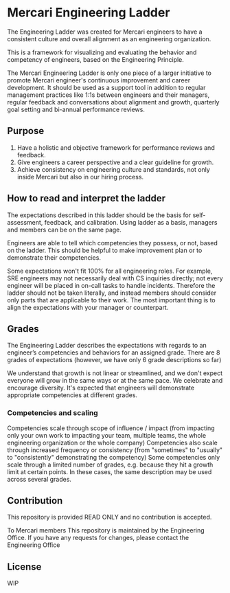 # Mercari Engineering Ladder

The Engineering Ladder was created for Mercari engineers to have a consistent culture and overall alignment as an engineering organization.

This is a framework for visualizing and evaluating the behavior and competency of engineers, based on the Engineering Principle.

The Mercari Engineering Ladder is only one piece of a larger initiative to promote Mercari engineer's continuous improvement and career development. It should be used as a support tool in addition to regular management practices like 1:1s between engineers and their managers, regular feedback and conversations about alignment and growth, quarterly goal setting and bi-annual performance reviews.


## Purpose

1. Have a holistic and objective framework for performance reviews and feedback.
2. Give engineers a career perspective and a clear guideline for growth.
3. Achieve consistency on engineering culture and standards, not only inside Mercari but also in our hiring process.


## How to read and interpret the ladder

The expectations described in this ladder should be the basis for self-assessment, feedback, and calibration. Using ladder as a basis, managers and members can be on the same page.

Engineers are able to tell which competencies they possess, or not, based on the ladder. This should be helpful to make improvement plan or to demonstrate their competencies.

Some expectations won't fit 100% for all engineering roles. For example, SRE engineers may not necessarily deal with CS inquiries directly; not every engineer will be placed in on-call tasks to handle incidents. Therefore the ladder should not be taken literally, and instead members should consider only parts that are applicable to their work. The most important thing is to align the expectations with your manager or counterpart.


## Grades

The Engineering Ladder describes the expectations with regards to an engineer’s competencies and behaviors for an assigned grade. There are 8 grades of expectations (however, we have only 6 grade descriptions so far)

We understand that growth is not linear or streamlined, and we don't expect everyone will grow in the same ways or at the same pace. We celebrate and encourage diversity.
It's expected that engineers will demonstrate appropriate competencies at different grades.


### Competencies and scaling

Competencies scale through scope of influence / impact (from impacting only your own work to impacting your team, multiple teams, the whole engineering organization or the whole company)
Competencies also scale through increased frequency or consistency (from "sometimes" to "usually" to "consistently" demonstrating the competency)
Some competencies only scale through a limited number of grades, e.g. because they hit a growth limit at certain points. In these cases, the same description may be used across several grades.


## Contribution

This repository is provided READ ONLY and no contribution is accepted.

To Mercari members
This repository is maintained by the Engineering Office. If you have any requests for changes, please contact the Engineering Office


## License

WIP

